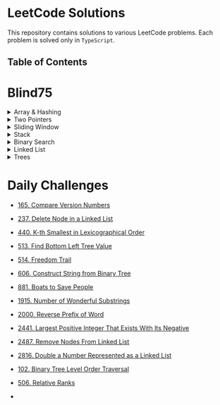 # LeetCode Solutions

This repository contains solutions to various LeetCode problems. Each problem is solved only in `TypeScript`.

## Table of Contents

# Blind75

<details>

<summary> Array & Hashing </summary>

- [1. Two sum](./Problems/Blind%2075/Arrays%20%26%20Hashing/1.%20Two%20Sum.md)

- [49. Group Anagrams](./Problems/Blind%2075/Arrays%20%26%20Hashing/49.%20Group%20Anagrams.md)
- [347. Top K Frequent Elements](./Problems/Blind%2075/Arrays%20%26%20Hashing/347.%20Top%20K%20Frequent%20Elements.md)
- [128. Longest Consecutive Sequence](./Problems//Blind%2075/Arrays%20%26%20Hashing/128.%20Longest%20Consecutive%20Sequence.md)
- [217. Contains Duplicate](./Problems/Blind%2075/Arrays%20%26%20Hashing/217.%20Contains%20Duplicate.md)
- [238. Product of Array Except Self](./Problems/Blind%2075/Arrays%20%26%20Hashing/238.%20Product%20of%20Array%20Except%20Self.md)
- [242. Valid Anagram](./Problems/Blind%2075/Arrays%20%26%20Hashing/242.%20Valid%20Anagram.md)
</details>

<details>
<summary> Two Pointers </summary>

- [11. Container With Most Water](./Problems/Blind%2075/Two%20Pointers/11.%20Container%20With%20Most%20Water.md)

- [15. 3Sum](./Problems/Blind%2075/Two%20Pointers/15.%203Sum.md)
- [125. Valid Palindrome](./Problems/Blind%2075/Two%20Pointers/125.%20Valid%20Palindrome.md)

</details>

<details>
<summary> Sliding Window </summary>

- [3. Longest Substring Without Repeating Characters](./Problems/Blind%2075/Sliding%20Window/3.%20Longest%20Substring%20Without%20Repeating%20Characters.md)

- [76. Minimum Window Substring](./Problems/Blind%2075/Sliding%20Window/76.%20Minimum%20Window%20Substring.md)
- [121. Best Time to Buy and Sell Stock](./Problems/Blind%2075/Sliding%20Window/121.%20Best%20Time%20to%20Buy%20and%20Sell%20Stock.md)
- [424. Longest Repeating Character Replacement](./Problems/Blind%2075/Sliding%20Window/424.%20Longest%20Repeating%20Character%20Replacement.md)

</details>

<details>
<summary> Stack </summary>

- [20. Valid Parentheses](./Problems/Blind%2075/Stack/20.%20Valid%20Parentheses.md)

</details>

<details>
<summary> Binary Search </summary>

- [33. Search in Rotated Sorted Array](./Problems/Blind%2075/Binary%20Search/33.%20Search%20in%20Rotated%20Sorted%20Array.md)

- [153. Find Minimum in Rotated Sorted Array](./Problems/Blind%2075/Binary%20Search/153.%20Find%20Minimum%20in%20Rotated%20Sorted%20Array.md)

</details>

<details>
<summary> Linked List </summary>

- [19. Remove Nth Node From End of List](./Problems/Blind%2075/Linked%20List/19.%20Remove%20Nth%20Node%20From%20End%20of%20List.md)

- [21. Merge Two Sorted Lists](./Problems/Blind%2075/Linked%20List/21.%20Merge%20Two%20Sorted%20Lists.md)
- [23. Merge k Sorted Lists](./Problems/Blind%2075/Linked%20List/23.%20Merge%20k%20Sorted%20Lists.md)
- [141. Linked List Cycle](./Problems/Blind%2075/Linked%20List/141.%20Linked%20List%20Cycle.md)
- [143. Reorder List](./Problems/Blind%2075/Linked%20List/143.%20Reorder%20List.md)
- [206. Reverse Linked List](./Problems/Blind%2075/Linked%20List/206.%20Reverse%20Linked%20List.md)


</details>

<details>
<summary> Trees </summary>

- [100. Same Tree](./Problems/Blind%2075/Trees/100.%20Same%20Tree.md)
- [104. Maximum Depth of Binary Tree](./Problems/Blind%2075/Trees/104.%20Maximum%20Depth%20of%20Binary%20Tree.md)
- [226. Invert Binary Tree](./Problems/Blind%2075/Trees/226.%20Invert%20Binary%20Tree.md)
- [235. Lowest Common Ancestor of a Binary Search Tree](./Problems/Blind%2075/Trees/235.%20Lowest%20Common%20Ancestor%20of%20a%20Binary%20Search%20Tree.md)
- [572. Subtree of Another Tree](./Problems/Blind%2075/Trees/572.%20Subtree%20of%20Another%20Tree.md)
- [102. Binary Tree Level Order Traversal](./Problems/Blind%2075/Trees/105.%20Construct%20Binary%20Tree%20Level%20Order%20Traversal.md)
- [98. Validate Binary Search Tree](./Problems/Blind%2075/Trees/98.%20Validate%20Binary%20Search%Tree.md)
- [230. Kth Smallest Element in a BST](./Problems/Blind%2075/Trees/230.%20Kth%20Smallest%20Element%20in%20a%20BST.md)
- [105. Construct Binary Tree from Preorder and Inorder Traversal](./Problems/Blind%2075/Trees/105.%20Construct%20Binary%20Tree%20from%20Preorder%20and%20Inorder%20Traversal.md)
- [124. Binary Tree Maximum Path Sum](./Problems/Blind%2075/Trees/124.%20.Binary%20Tree%20%Maximum%20%Path%20%Sum.md)
- [297. Serialize and Deserialize Binary Tree](./Problems/Blind%2075/Trees/297.%20Serialize%20and%20Deserialize%20Binary%20Tree)


</details>


# Daily Challenges

- [165. Compare Version Numbers](./Problems/Daily%20Challenges/165.%20Compare%20Version%20Numbers.md)
  
- [237. Delete Node in a Linked List](./Problems/Daily%20Challenges/237.%20Delete%20Node%20in%20a%20Linked%20List.md)
- [440. K-th Smallest in Lexicographical Order](./Problems/Daily%20Challenges/440.%20K-th%20Smallest%20in%20Lexicographical%20Order.md)
- [513. Find Bottom Left Tree Value](./Problems/Daily%20Challenges/513.%20Find%20Bottom%20Left%20Tree%20Value.md)
- [514. Freedom Trail](./Problems/Daily%20Challenges/514.%20Freedom%20Trail.md)
- [606. Construct String from Binary Tree](./Problems/Daily%20Challenges/606.%20Construct%20String%20from%20Binary%20Tree.md)
- [881. Boats to Save People](./Problems/Daily%20Challenges/881.%20Boats%20to%20Save%20People.md)
- [1915. Number of Wonderful Substrings](./Problems/Daily%20Challenges/1915.%20Number%20of%20Wonderful%20Substrings.md)
- [2000. Reverse Prefix of Word](./Problems/Daily%20Challenges/2000.%20Reverse%20Prefix%20of%20Word.md)
- [2441. Largest Positive Integer That Exists With Its Negative](./Problems/Daily%20Challenges/2441.%20Largest%20Positive%20Integer%20That%20Exists%20With%20Its%20Negative.md)
- [2487. Remove Nodes From Linked List](./Problems/Daily%20Challenges/2487.%20Remove%20Nodes%20From%20Linked%20List.md)
- [2816. Double a Number Represented as a Linked List](./Problems/Daily%20Challenges/2816.%20Double%20a%20Number%20Represented%20as%20a%20Linked%20List.md)
- [102. Binary Tree Level Order Traversal](./Problems/Daily%20Challenges/102.%20Binary%20Tree%20Level%20Order%20Traversal.md)
- [506. Relative Ranks](./Problems/Daily%20Challenges/506.%20Relative%20Ranks.md)
- 



<!-- ## Contributing

Contributions are welcome! Feel free to submit a pull request with your solutions to add them to this repository. -->
